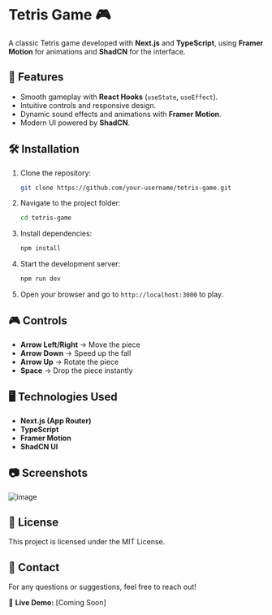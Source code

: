 # Tetris Game 🎮

A classic Tetris game developed with **Next.js** and **TypeScript**, using **Framer Motion** for animations and **ShadCN** for the interface.

## 🚀 Features
- Smooth gameplay with **React Hooks** (`useState`, `useEffect`).
- Intuitive controls and responsive design.
- Dynamic sound effects and animations with **Framer Motion**.
- Modern UI powered by **ShadCN**.

## 🛠️ Installation

1. Clone the repository:
   ```bash
   git clone https://github.com/your-username/tetris-game.git
   ```
2. Navigate to the project folder:
   ```bash
   cd tetris-game
   ```
3. Install dependencies:
   ```bash
   npm install
   ```
4. Start the development server:
   ```bash
   npm run dev
   ```
5. Open your browser and go to `http://localhost:3000` to play.

## 🎮 Controls
- **Arrow Left/Right** → Move the piece
- **Arrow Down** → Speed up the fall
- **Arrow Up** → Rotate the piece
- **Space** → Drop the piece instantly

## 🖥️ Technologies Used
- **Next.js (App Router)**
- **TypeScript**
- **Framer Motion**
- **ShadCN UI**

## 📷 Screenshots
![image](https://github.com/user-attachments/assets/d6a3d0b4-a557-4a20-87d2-06ccb12efeab)

## 📜 License
This project is licensed under the MIT License.

## 📩 Contact
For any questions or suggestions, feel free to reach out!

🔗 **Live Demo:** [Coming Soon]
